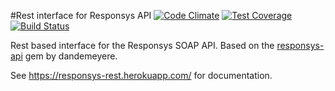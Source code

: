 #Rest interface for Responsys API 
[![Code Climate](https://codeclimate.com/github/TheBookPeople/responsys-rest/badges/gpa.svg)](https://codeclimate.com/github/TheBookPeople/responsys-rest) [![Test Coverage](https://codeclimate.com/github/TheBookPeople/responsys-rest/badges/coverage.svg)](https://codeclimate.com/github/TheBookPeople/responsys-rest) 
[![Build Status](https://travis-ci.org/TheBookPeople/responsys-rest.svg?branch=develop)](https://travis-ci.org/TheBookPeople/responsys-rest)

Rest based interface for the Responsys SOAP API. Based on the [responsys-api](https://github.com/dandemeyere/responsys-api) gem by dandemeyere. 

See https://responsys-rest.herokuapp.com/ for documentation.


